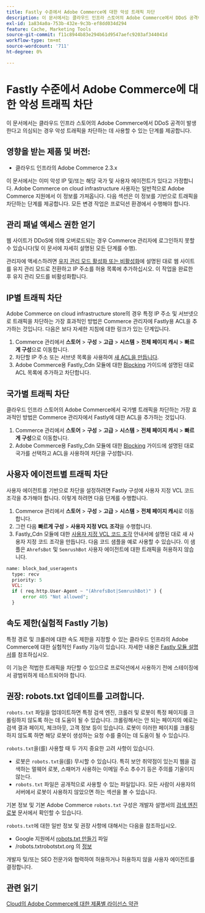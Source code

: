 ```yaml
---
title: Fastly 수준에서 Adobe Commerce에 대한 악성 트래픽 차단
description: 이 문서에서는 클라우드 인프라 스토어의 Adobe Commerce에서 DDoS 공격이 발생한다고 의심되는 경우 악성 트래픽을 차단하는 데 사용할 수 있는 단계를 제공합니다.
exl-id: 1a834a0a-753b-432e-9c3b-ef8dd034d294
feature: Cache, Marketing Tools
source-git-commit: f11c8944b83e294b61d9547aefc9203af344041d
workflow-type: tm+mt
source-wordcount: '711'
ht-degree: 0%

---
```


# Fastly 수준에서 Adobe Commerce에 대한 악성 트래픽 차단

이 문서에서는 클라우드 인프라 스토어의 Adobe Commerce에서 DDoS 공격이 발생한다고 의심되는 경우 악성 트래픽을 차단하는 데 사용할 수 있는 단계를 제공합니다.

## 영향을 받는 제품 및 버전:

* 클라우드 인프라의 Adobe Commerce 2.3.x

이 문서에서는 이미 악성 IP 및/또는 해당 국가 및 사용자 에이전트가 있다고 가정합니다. Adobe Commerce on cloud infrastructure 사용자는 일반적으로 Adobe Commerce 지원에서 이 정보를 가져옵니다. 다음 섹션은 이 정보를 기반으로 트래픽을 차단하는 단계를 제공합니다. 모든 변경 작업은 프로덕션 환경에서 수행해야 합니다.

## 관리 패널 액세스 권한 얻기

웹 사이트가 DDoS에 의해 오버로드되는 경우 Commerce 관리자에 로그인하지 못할 수 있습니다(및 이 문서에 자세히 설명된 모든 단계를 수행).

관리자에 액세스하려면 [유지 관리 모드 활성화 또는 비활성화](https://devdocs.magento.com/guides/v2.4/install-gde/install/cli/install-cli-subcommands-maint.html#instgde-cli-maint)에 설명된 대로 웹 사이트를 유지 관리 모드로 전환하고 IP 주소를 허용 목록에 추가하십시오. 이 작업을 완료한 후 유지 관리 모드를 비활성화합니다.

## IP별 트래픽 차단

Adobe Commerce on cloud infrastructure store의 경우 특정 IP 주소 및 서브넷으로 트래픽을 차단하는 가장 효과적인 방법은 Commerce 관리자에 Fastly용 ACL을 추가하는 것입니다. 다음은 보다 자세한 지침에 대한 링크가 있는 단계입니다.

1. Commerce 관리에서 **스토어** > **구성** > **고급** > **시스템** > **전체 페이지 캐시** > **빠르게 구성**&#x200B;으로 이동합니다.
1. 차단할 IP 주소 또는 서브넷 목록을 사용하여 [새 ACL을 만듭니다](https://github.com/fastly/fastly-magento2/blob/master/Documentation/Guides/ACL.md).
1. Adobe Commerce용 Fastly\_Cdn 모듈에 대한 [Blocking](https://github.com/fastly/fastly-magento2/blob/master/Documentation/Guides/BLOCKING.md) 가이드에 설명된 대로 ACL 목록에 추가하고 차단합니다.

## 국가별 트래픽 차단

클라우드 인프라 스토어의 Adobe Commerce에서 국가별 트래픽을 차단하는 가장 효과적인 방법은 Commerce 관리자에서 Fastly에 대한 ACL을 추가하는 것입니다.

1. Commerce 관리에서 **스토어** > **구성** > **고급** > **시스템** > **전체 페이지 캐시** > **빠르게 구성**&#x200B;으로 이동합니다.
1. Adobe Commerce용 Fastly\_Cdn 모듈에 대한 [Blocking](https://github.com/fastly/fastly-magento2/blob/master/Documentation/Guides/BLOCKING.md) 가이드에 설명된 대로 국가를 선택하고 ACL을 사용하여 차단을 구성합니다.

## 사용자 에이전트별 트래픽 차단

사용자 에이전트를 기반으로 차단을 설정하려면 Fastly 구성에 사용자 지정 VCL 코드 조각을 추가해야 합니다. 이렇게 하려면 다음 단계를 수행합니다.

1. Commerce 관리에서 **스토어** > **구성** > **고급** > **시스템** > **전체 페이지 캐시**&#x200B;로 이동합니다.
1. 그런 다음 **빠르게 구성** > **사용자 지정 VCL 조각**&#x200B;을 수행합니다.
1. Fastly\_Cdn 모듈에 대한 [사용자 지정 VCL 코드 조각](https://github.com/fastly/fastly-magento2/blob/master/Documentation/Guides/CUSTOM-VCL-SNIPPETS.md) 안내서에 설명된 대로 새 사용자 지정 코드 조각을 만듭니다. 다음 코드 샘플을 예로 사용할 수 있습니다. 이 샘플은 `AhrefsBot` 및 `SemrushBot` 사용자 에이전트에 대한 트래픽을 허용하지 않습니다.

```php
name: block_bad_useragents
  type: recv
  priority: 5
  VCL:
  if ( req.http.User-Agent ~ "(AhrefsBot|SemrushBot)" ) {
      error 405 "Not allowed";
  }
```

## 속도 제한(실험적 Fastly 기능)

특정 경로 및 크롤러에 대한 속도 제한을 지정할 수 있는 클라우드 인프라의 Adobe Commerce에 대한 실험적인 Fastly 기능이 있습니다. 자세한 내용은 [Fastly 모듈 설명서](https://github.com/fastly/fastly-magento2/blob/master/Documentation/Guides/RATE-LIMITING.md)를 참조하십시오.

이 기능은 적법한 트래픽을 차단할 수 있으므로 프로덕션에서 사용하기 전에 스테이징에서 광범위하게 테스트되어야 합니다.

## 권장: robots.txt 업데이트를 고려합니다.

`robots.txt` 파일을 업데이트하면 특정 검색 엔진, 크롤러 및 로봇이 특정 페이지를 크롤링하지 않도록 하는 데 도움이 될 수 있습니다. 크롤링해서는 안 되는 페이지의 예로는 검색 결과 페이지, 체크아웃, 고객 정보 등이 있습니다. 로봇이 이러한 페이지를 크롤링하지 않도록 하면 해당 로봇이 생성하는 요청 수를 줄이는 데 도움이 될 수 있습니다.

`robots.txt`을(를) 사용할 때 두 가지 중요한 고려 사항이 있습니다.

* 로봇은 `robots.txt`을(를) 무시할 수 있습니다. 특히 보안 취약점이 있는지 웹을 검색하는 멀웨어 로봇, 스패머가 사용하는 이메일 주소 추수기 등은 주의를 기울이지 않는다.
* `robots.txt` 파일은 공개적으로 사용할 수 있는 파일입니다. 모든 사람이 사용자의 서버에서 로봇이 사용하지 않았으면 하는 섹션을 볼 수 있습니다.

기본 정보 및 기본 Adobe Commerce `robots.txt` 구성은 개발자 설명서의 [검색 엔진 로봇](https://docs.magento.com/m2/ee/user_guide/marketing/search-engine-robots.html) 문서에서 확인할 수 있습니다.

`robots.txt`에 대한 일반 정보 및 권장 사항에 대해서는 다음을 참조하십시오.

* Google 지원에서 [robots.txt 만들기](https://developers.google.com/search/docs/advanced/robots/create-robots-txt) 파일
* /robots.txtrobotstxt.org 의 [정보](https://www.robotstxt.org/robotstxt.html)

개발자 및/또는 SEO 전문가와 협력하여 허용하거나 허용하지 않을 사용자 에이전트를 결정합니다.

## 관련 읽기

[Cloud의 Adobe Commerce에 대한 제품별 라이선스 약관](https://www.adobe.com/content/dam/cc/en/legal/terms/enterprise/pdfs/PSLT-AdobeCommerceCloud-WW-2023v1.pdf)
